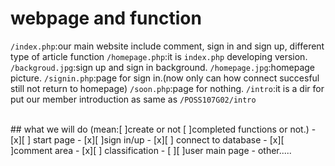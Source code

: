 # webpage and function
`/index.php`:our main website include comment, sign in and sign up, different type of article function
`/homepage.php`:it is `index.php` developing version. 
`/backgroud.jpg`:sign up and sign in background.
`/homepage.jpg`:homepage picture.
`/signin.php`:page for sign in.(now only can how connect succesful still not return to homepage)
`/soon.php`:page for nothing.
`/intro`:it is a dir for put our member introduction as same as `/POSS107G02/intro`

<br>
## what we will do (mean:[ ]create or not [ ]completed functions or not.)
- [x][ ] start page
- [x][ ]sign in/up
- [x][ ] connect to database
- [x][ ]comment area
- [x][ ] classification
- [ ][ ]user main page
- other.....
